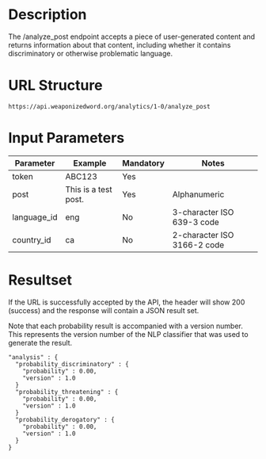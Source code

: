 # Description
The /analyze_post endpoint accepts a piece of user-generated content and returns information about that content, including whether it contains discriminatory or otherwise problematic language.

# URL Structure
```
https://api.weaponizedword.org/analytics/1-0/analyze_post
```

# Input Parameters
<table>
  <thead>
  <tr>
   <th>Parameter</th>
    <th>Example</th>
    <th>Mandatory</th>
    <th>Notes</th>
  </tr>
  </thead>
  <tbody>
  <tr>
    <td>token</td>
    <td>ABC123</td>
    <td>Yes</td>
    <td></td>
  </tr>
  <tr>
   <td>post</td>
   <td>This is a test post.</td>
   <td>Yes</td>
   <td>Alphanumeric</td>
  </tr>
  <tr>
   <td>language_id</td>
   <td>eng</td>
   <td>No</td>
   <td>3-character ISO 639-3 code</td>
  </tr>
  <tr>
   <td>country_id</td>
   <td>ca</td>
   <td>No</td>
   <td>2-character ISO 3166-2 code</td>
  </tr>
  </tbody>
</table>

# Resultset
If the URL is successfully accepted by the API, the header will show 200 (success) and the response will contain a JSON result set.

Note that each probability result is accompanied with a version number. This represents the version number of the NLP classifier that was used to generate the result.

```
"analysis" : {
  "probability_discriminatory" : {
    "probability" : 0.00,
    "version" : 1.0
  }
  "probability_threatening" : {
    "probability" : 0.00,
    "version" : 1.0
  }
  "probability_derogatory" : {
    "probability" : 0.00,
    "version" : 1.0
  }
}
```
